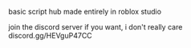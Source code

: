 basic script hub made entirely in roblox studio

join the discord server if you want, i don't really care
discord.gg/HEVguP47CC
